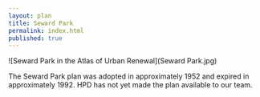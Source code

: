 ```yaml
---
layout: plan
title: Seward Park
permalink: index.html
published: true
---
```


![Seward Park in the Atlas of Urban Renewal](Seward Park.jpg)

The Seward Park plan was adopted in approximately 1952 and expired in approximately 1992. HPD has not yet made the plan available to our team.